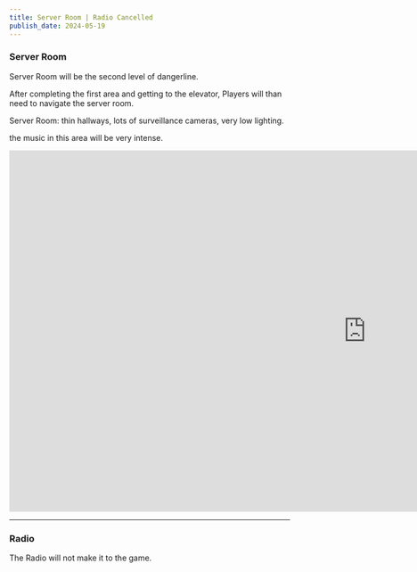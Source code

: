 ```yaml
---
title: Server Room | Radio Cancelled
publish_date: 2024-05-19
---
```


### Server Room

Server Room will be the second level of dangerline.

After completing the first area and getting to the elevator, Players will than need to navigate the server room.

Server Room: thin hallways, lots of surveillance cameras, very low lighting.


the music in this area will be very intense.

<iframe width="1280" height="648" src="https://www.youtube.com/embed/GFPWrrE2ji8" title="drone exp1 server room test" frameborder="0" allow="accelerometer; autoplay; clipboard-write; encrypted-media; gyroscope; picture-in-picture; web-share" referrerpolicy="strict-origin-when-cross-origin" allowfullscreen></iframe>

---

### Radio

The Radio will not make it to the game.
